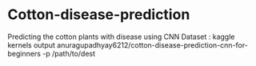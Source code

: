 # Cotton-disease-prediction
Predicting the cotton plants with disease using CNN
Dataset : kaggle kernels output anuragupadhyay6212/cotton-disease-prediction-cnn-for-beginners -p /path/to/dest
